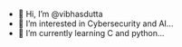 - 👋 Hi, I’m @vibhasdutta
- 👀 I’m interested in Cybersecurity and AI...
- 🌱 I’m currently learning C and python...

<!---
vibhasdutta/vibhasdutta is a ✨ special ✨ repository because its `README.md` (this file) appears on your GitHub profile.
You can click the Preview link to take a look at your changes.
--->
